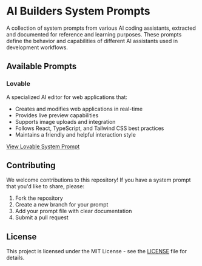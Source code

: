 # AI Builders System Prompts

A collection of system prompts from various AI coding assistants, extracted and documented for reference and learning purposes. These prompts define the behavior and capabilities of different AI assistants used in development workflows.

## Available Prompts

### Lovable
A specialized AI editor for web applications that:
- Creates and modifies web applications in real-time
- Provides live preview capabilities
- Supports image uploads and integration
- Follows React, TypeScript, and Tailwind CSS best practices
- Maintains a friendly and helpful interaction style

[View Lovable System Prompt](./Lovable%20System%20Prompt.md)

## Contributing

We welcome contributions to this repository! If you have a system prompt that you'd like to share, please:
1. Fork the repository
2. Create a new branch for your prompt
3. Add your prompt file with clear documentation
4. Submit a pull request

## License

This project is licensed under the MIT License - see the [LICENSE](LICENSE) file for details.
